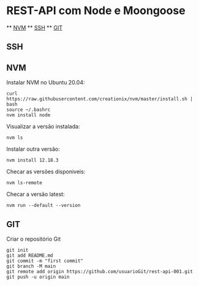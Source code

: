 # REST-API com Node e Moongoose


** [NVM](##NVM)
** [SSH](##SSH)
** [GIT](##GIT)

## SSH 

## NVM 

Instalar NVM no Ubuntu 20.04:

``` cli
curl https://raw.githubusercontent.com/creationix/nvm/master/install.sh | bash 
source ~/.bashrc
nvm install node
```

Visualizar a versão instalada:

``` cli 
nvm ls
```

Instalar outra versão:

``` cli
nvm install 12.18.3
```

Checar as versões disponiveis:

``` cli
nvm ls-remote
```

Checar a versão latest:

``` cli
nvm run --default --version
```

## GIT

Criar o repositório Git

``` cli
git init
git add README.md
git commit -m "first commit"
git branch -M main
git remote add origin https://github.com/usuarioGit/rest-api-001.git
git push -u origin main
```